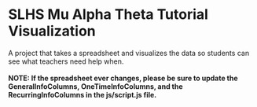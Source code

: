 # SLHS Mu Alpha Theta Tutorial Visualization
A project that takes a spreadsheet and visualizes the data so students can see what teachers need help when.\
\
**NOTE: If the spreadsheet ever changes, please be sure to update the GeneralInfoColumns, OneTimeInfoColumns, and the RecurringInfoColumns in the js/script.js file.**